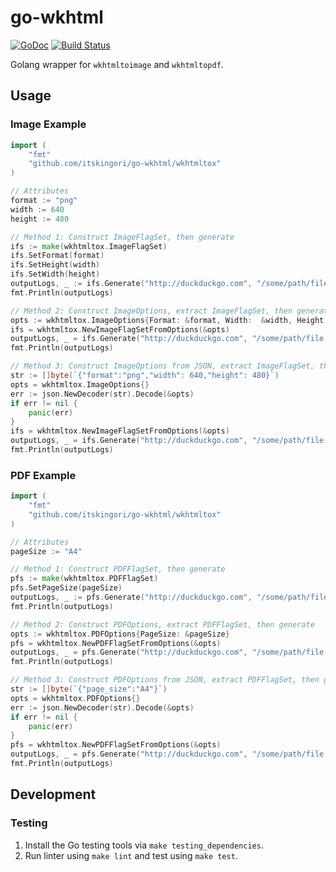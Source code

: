 # go-wkhtml

[![GoDoc](https://godoc.org/github.com/itskingori/go-wkhtml?status.svg)](https://godoc.org/github.com/itskingori/go-wkhtml)
[![Build Status](https://travis-ci.org/itskingori/go-wkhtml.svg?branch=master)](https://travis-ci.org/itskingori/go-wkhtml)

Golang wrapper for `wkhtmltoimage` and `wkhtmltopdf`.

## Usage

### Image Example

```go
import (
	"fmt"
	"github.com/itskingori/go-wkhtml/wkhtmltox"
)

// Attributes
format := "png"
width := 640
height := 480

// Method 1: Construct ImageFlagSet, then generate
ifs := make(wkhtmltox.ImageFlagSet)
ifs.SetFormat(format)
ifs.SetHeight(width)
ifs.SetWidth(height)
outputLogs, _ := ifs.Generate("http://duckduckgo.com", "/some/path/file.png")
fmt.Println(outputLogs)

// Method 2: Construct ImageOptions, extract ImageFlagSet, then generate
opts := wkhtmltox.ImageOptions{Format: &format, Width:  &width, Height: &height}
ifs = wkhtmltox.NewImageFlagSetFromOptions(&opts)
outputLogs, _ = ifs.Generate("http://duckduckgo.com", "/some/path/file.png")
fmt.Println(outputLogs)

// Method 3: Construct ImageOptions from JSON, extract ImageFlagSet, then generate
str := []byte(`{"format":"png","width": 640,"height": 480}`)
opts = wkhtmltox.ImageOptions{}
err := json.NewDecoder(str).Decode(&opts)
if err != nil {
	panic(err)
}
ifs = wkhtmltox.NewImageFlagSetFromOptions(&opts)
outputLogs, _ = ifs.Generate("http://duckduckgo.com", "/some/path/file.png")
fmt.Println(outputLogs)
```

### PDF Example

```go
import (
	"fmt"
	"github.com/itskingori/go-wkhtml/wkhtmltox"
)

// Attributes
pageSize := "A4"

// Method 1: Construct PDFFlagSet, then generate
pfs := make(wkhtmltox.PDFFlagSet)
pfs.SetPageSize(pageSize)
outputLogs, _ := pfs.Generate("http://duckduckgo.com", "/some/path/file.pdf")
fmt.Println(outputLogs)

// Method 2: Construct PDFOptions, extract PDFFlagSet, then generate
opts := wkhtmltox.PDFOptions{PageSize: &pageSize}
pfs = wkhtmltox.NewPDFFlagSetFromOptions(&opts)
outputLogs, _ = pfs.Generate("http://duckduckgo.com", "/some/path/file.pdf")
fmt.Println(outputLogs)

// Method 3: Construct PDFOptions from JSON, extract PDFFlagSet, then generate
str := []byte(`{"page_size":"A4"}`)
opts = wkhtmltox.PDFOptions{}
err := json.NewDecoder(str).Decode(&opts)
if err != nil {
	panic(err)
}
pfs = wkhtmltox.NewPDFFlagSetFromOptions(&opts)
outputLogs, _ = pfs.Generate("http://duckduckgo.com", "/some/path/file.pdf")
fmt.Println(outputLogs)
```

## Development

### Testing

1. Install the Go testing tools via `make testing_dependencies`.
2. Run linter using `make lint` and test using `make test`.
